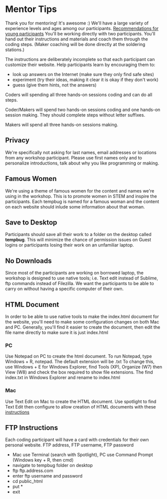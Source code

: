 # Mentor Tips
Thank you for mentoring!  It's awesome :)  We'll have a large variety of experience levels and ages among our participants. [Recommendations for young participants](http://techbridgegirls.org/rolemodelsmatter/tool/giving-girlsfeedback/) You'll be working directly with two participants.  You'll hand out their instructions and materials and coach them through the coding steps.  (Maker coaching will be done directly at the soldering stations.)

The instructions are deliberately incomplete so that each participant can customize their website.  Help participants learn by encouraging them to:
- look up answers on the Internet (make sure they only find safe sites)
- experiment (try their ideas, making it clear it is okay if they don't work)
- guess (give them hints, not the answers)

Coders will spending all three hands-on sessions coding and can do all steps.

Coder/Makers will spend two hands-on sessions coding and one hands-on session making.  They should complete steps without letter suffixes.

Makers will spend all three hands-on sessions making.

## Privacy
We're specifically not asking for last names, email addresses or locations from any workshop participant.  Please use first names only and to personalize introductions, talk about why you like programming or making.

## Famous Women
We're using a theme of famous women for the content and names we're using in the workshop.  This is to promote women in STEM and inspire the participants.  Each tempbug is named for a famous woman and the content on each website should inlude some information about that woman.

## Save to Desktop
Participants should save all their work to a folder on the desktop called **tempbug**.  This will minimize the chance of permission issues on Guest logins or participants losing their work on an unfamiliar laptop.

## No Downloads
Since most of the participants are working on borrowed laptop, the workshop is designed to use native tools; i.e. Text edit instead of Sublime, ftp commands instead of Filezilla.  We want the participants to be able to carry on without having a specific computer of their own.  

## HTML Document
In order to be able to use native tools to make the index.html document for the website, you'll need to make some configuration changes on both Mac and PC.   Generally,  you'll find it easier to create the document, then edit the file name directly to make sure it is just index.html

### PC
Use Notepad on PC to create the html document.  To run Notepad, type Windows + R, notepad. The default extension will be .txt   To change this, use Windows + E for Windows Explorer, find Tools (XP), Organize (W7) then View (W8) and check the box required to show file extensions.  The find index.txt in Windows Explorer and rename to index.html

### Mac
Use Text Edit on Mac to create the HTML document.  Use spotlight to find Text Edit then configure to allow creation of HTML documents with these [instructions](http://support.apple.com/kb/TA20406)

## FTP Instructions
Each coding participant will have a card with credentials for their own personal website.  FTP address, FTP username, FTP password
- Mac use Terminal (search with Spotlight), PC use Command Prompt (Windows key + R, then cmd)
- navigate to tempbug folder on desktop
- ftp ftp.address.com
- enter ftp username and password
- cd public_html
- put *
- exit


